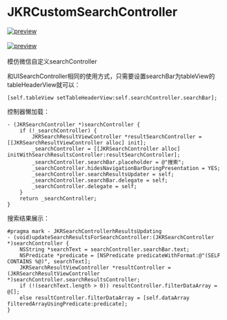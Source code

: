 # JKRCustomSearchController
[![preview](https://travis-ci.org/Joker-388/MessageImageCategory.svg?branch=master)](http://www.jianshu.com/u/95d5ea0acd19)&nbsp;<br><br>
[![preview](https://github.com/Joker-388/JKRCustomSearchController/blob/master/preImage.gif)](http://www.jianshu.com/u/95d5ea0acd19)&nbsp;
<br><br>模仿微信自定义searchController

和UISearchController相同的使用方式，只需要设置searchBar为tableView的tableHeaderView就可以：
```
[self.tableView setTableHeaderView:self.searchController.searchBar];
```
控制器懒加载：
```
- (JKRSearchController *)searchController {
    if (!_searchController) {
        JKRSearchResultViewController *resultSearchController = [[JKRSearchResultViewController alloc] init];
        _searchController = [[JKRSearchController alloc] initWithSearchResultsController:resultSearchController];
        _searchController.searchBar.placeholder = @"搜索";
        _searchController.hidesNavigationBarDuringPresentation = YES;
        _searchController.searchResultsUpdater = self;
        _searchController.searchBar.delegate = self;
        _searchController.delegate = self;
    }
    return _searchController;
}
```
搜索结果展示：
```
#pragma mark - JKRSearchControllerhResultsUpdating
- (void)updateSearchResultsForSearchController:(JKRSearchController *)searchController {
    NSString *searchText = searchController.searchBar.text;
    NSPredicate *predicate = [NSPredicate predicateWithFormat:@"(SELF CONTAINS %@)", searchText];
    JKRSearchResultViewController *resultController = (JKRSearchResultViewController *)searchController.searchResultsController;
    if (!(searchText.length > 0)) resultController.filterDataArray = @[];
    else resultController.filterDataArray = [self.dataArray filteredArrayUsingPredicate:predicate];
}
```
